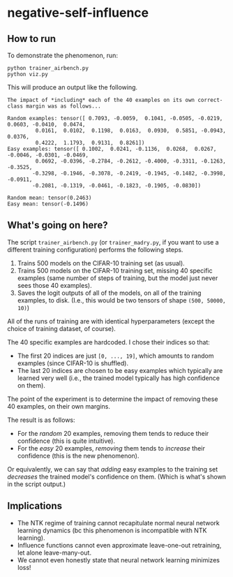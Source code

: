 # negative-self-influence

## How to run

To demonstrate the phenomenon, run:
```
python trainer_airbench.py
python viz.py
```

This will produce an output like the following.

```
The impact of *including* each of the 40 examples on its own correct-class margin was as follows...

Random examples: tensor([ 0.7093, -0.0059,  0.1041, -0.0505, -0.0219,  0.0603, -0.0410,  0.0474,
         0.0161,  0.0102,  0.1198,  0.0163,  0.0930,  0.5851, -0.0943,  0.0376,
         0.4222,  1.1793,  0.9131,  0.8261])
Easy examples: tensor([ 0.1002,  0.0241, -0.1136,  0.0268,  0.0267, -0.0046, -0.0301, -0.0469,
         0.0692, -0.0396, -0.2784, -0.2612, -0.4000, -0.3311, -0.1263, -0.3525,
        -0.3298, -0.1946, -0.3078, -0.2419, -0.1945, -0.1482, -0.3998, -0.0911,
        -0.2081, -0.1319, -0.0461, -0.1823, -0.1905, -0.0830])

Random mean: tensor(0.2463)
Easy mean: tensor(-0.1496)
```

## What's going on here?

The script `trainer_airbench.py` (or `trainer_madry.py`, if you want to use a different training configuration) performs the following steps.

1. Trains 500 models on the CIFAR-10 training set (as usual).
2. Trains 500 models on the CIFAR-10 training set, missing 40 specific examples (same number of steps of training, but the model just never sees those 40 examples).
3. Saves the logit outputs of all of the models, on all of the training examples, to disk. (I.e., this would be two tensors of shape `(500, 50000, 10)`)

All of the runs of training are with identical hyperparameters (except the choice of training dataset, of course).

The 40 specific examples are hardcoded. I chose their indices so that:
* The first 20 indices are just `[0, ..., 19]`, which amounts to random examples (since CIFAR-10 is shuffled).
* The last 20 indices are chosen to be easy examples which typically are learned very well (i.e., the trained model typically has high confidence on them).

The point of the experiment is to determine the impact of removing these 40 examples, on their own margins.

The result is as follows:
* For the *random* 20 examples, removing them tends to reduce their confidence (this is quite intuitive).
* For the *easy* 20 examples, *removing* them tends to *increase* their confidence (this is the new phenomenon).

Or equivalently, we can say that *adding* easy examples to the training set *decreases* the trained model's confidence on them. (Which is what's shown in the script output.)

## Implications

* The NTK regime of training cannot recapitulate normal neural network learning dynamics (bc this phenomenon is incompatible with NTK learning).
* Influence functions cannot even approximate leave-one-out retraining, let alone leave-many-out.
* We cannot even honestly state that neural network learning minimizes loss!
